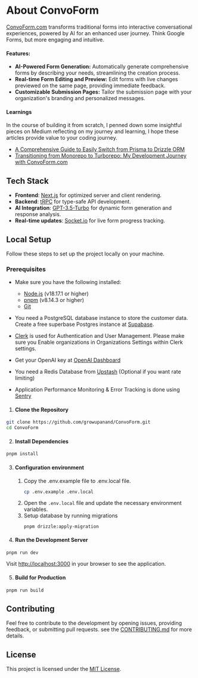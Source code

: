 # About ConvoForm

[ConvoForm.com](https://www.convoform.com/?utm_source=genai_works&utm_medium=social&utm_campaign=github_launch) transforms traditional forms into interactive conversational experiences, powered by AI for an enhanced user journey. Think Google Forms, but more engaging and intuitive.

#### Features:

- **AI-Powered Form Generation:** Automatically generate comprehensive forms by describing your needs, streamlining the creation process.
- **Real-time Form Editing and Preview:** Edit forms with live changes previewed on the same page, providing immediate feedback.
- **Customizable Submission Pages:** Tailor the submission page with your organization's branding and personalized messages.


#### Learnings
In the course of building it from scratch, I penned down some insightful pieces on Medium reflecting on my journey and learning, I hope these articles provide value to your coding journey.

- [A Comprehensive Guide to Easily Switch from Prisma to Drizzle ORM](https://medium.com/@growupanand/a-comprehensive-guide-to-easily-switch-from-prisma-to-drizzle-orm-c290f8ed8ef3)
- [Transitioning from Monorepo to Turborepo: My Development Journey with ConvoForm.com](https://medium.com/@growupanand/transitioning-from-monorepo-to-turborepo-my-development-journey-with-convoform-com-691b9d19f397)



## Tech Stack

- **Frontend**: [Next.js](https://nextjs.org) for optimized server and client rendering.
- **Backend**: [tRPC](https://trpc.io) for type-safe API development.
- **AI Integration**: [GPT-3.5-Turbo](https://platform.openai.com/docs/models/gpt-3-5-turbo) for dynamic form generation and response analysis.
- **Real-time updates**: [Socket.io](https://socket.io/) for live form progress tracking.




## Local Setup

Follow these steps to set up the project locally on your machine.

### Prerequisites

- Make sure you have the following installed:

    - [Node.js](https://nodejs.org/) (v18.17.1 or higher)
    - [pnpm](https://pnpm.io/) (v8.14.3 or higher)
    - [Git](https://git-scm.com/)

- You need a PostgreSQL database instance to store the customer data. Create a free superbase Postgres instance at [Supabase](https://supabase.com).

- [Clerk](clerk.com) is used for Authentication and User Management. Please make sure you Enable organizations in Organizations Settings within Clerk settings.

- Get your OpenAI key at [OpenAI Dashboard](https://platform.openai.com/api-keys)

- You need a Redis Database from [Upstash](https://upstash.com) (Optional if you want rate limiting)

- Application Performance Monitoring & Error Tracking is done using [Sentry](https://sentry.io)




1. #### Clone the Repository

```bash
git clone https://github.com/growupanand/ConvoForm.git
cd ConvoForm
```

2. #### Install Dependencies

```bash
pnpm install
```

3. #### Configuration environment

    1. Copy the .env.example file to .env.local file.
       ```bash
       cp .env.example .env.local
       ```
    2. Open the `.env.local` file and update the necessary environment variables.
    3. Setup database by running migrations
       ```
       pnpm drizzle:apply-migration
       ```

4. #### Run the Development Server

```bash
pnpm run dev
```

Visit [http://localhost:3000](http://localhost:3000/) in your browser to see the
application.

5. #### Build for Production

```bash
pnpm run build
```


## Contributing

Feel free to contribute to the development by opening issues, providing feedback, or submitting pull requests. see the [CONTRIBUTING.md](https://github.com/growupanand/ConvoForm/blob/main/CONTRIBUTING.md) for more details.

## License

This project is licensed under the [MIT License](https://github.com/growupanand/ConvoForm/blob/main/LICENSE).
